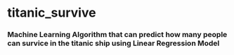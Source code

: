# titanic_survive


### Machine Learning Algorithm that can predict how many people can survice in the titanic ship using Linear Regression Model
